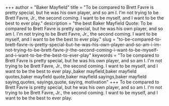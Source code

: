 +++
author = "Baker Mayfield"
title = "To be compared to Brett Favre is pretty special, but he was his own player, and so am I. I'm not trying to be Brett Favre, Jr., the second coming. I want to be myself, and I want to be the best to ever play."
description = "the best Baker Mayfield Quote: To be compared to Brett Favre is pretty special, but he was his own player, and so am I. I'm not trying to be Brett Favre, Jr., the second coming. I want to be myself, and I want to be the best to ever play."
slug = "to-be-compared-to-brett-favre-is-pretty-special-but-he-was-his-own-player-and-so-am-i-im-not-trying-to-be-brett-favre-jr-the-second-coming-i-want-to-be-myself-and-i-want-to-be-the-best-to-ever-play"
keywords = "To be compared to Brett Favre is pretty special, but he was his own player, and so am I. I'm not trying to be Brett Favre, Jr., the second coming. I want to be myself, and I want to be the best to ever play.,baker mayfield,baker mayfield quotes,baker mayfield quote,baker mayfield sayings,baker mayfield saying,quotes, sayings,quote, saying, motivation"
+++
To be compared to Brett Favre is pretty special, but he was his own player, and so am I. I'm not trying to be Brett Favre, Jr., the second coming. I want to be myself, and I want to be the best to ever play.
